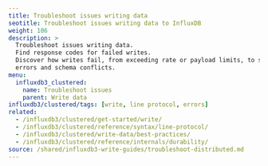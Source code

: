 ```yaml
---
title: Troubleshoot issues writing data
seotitle: Troubleshoot issues writing data to InfluxDB
weight: 106
description: >
  Troubleshoot issues writing data.
  Find response codes for failed writes.
  Discover how writes fail, from exceeding rate or payload limits, to syntax
  errors and schema conflicts.
menu:
  influxdb3_clustered:
    name: Troubleshoot issues
    parent: Write data
influxdb3/clustered/tags: [write, line protocol, errors]
related:
  - /influxdb3/clustered/get-started/write/
  - /influxdb3/clustered/reference/syntax/line-protocol/
  - /influxdb3/clustered/write-data/best-practices/
  - /influxdb3/clustered/reference/internals/durability/
source: /shared/influxdb3-write-guides/troubleshoot-distributed.md
---
```


<!-- The content for this page is at
//SOURCE - content/shared/influxdb3-write-guides/troubleshoot-distributed.md
-->